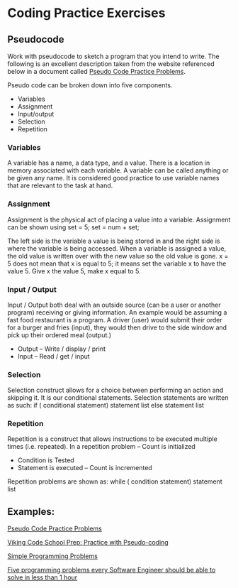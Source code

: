 # Coding Practice Exercises

## Pseudocode

Work with pseudocode to sketch a program that you intend to write. The following is an  excellent description taken from the website referenced below in a document called [Pseudo Code Practice Problems](https://www.qacps.org/cms/lib02/MD01001006/Centricity/Domain/847/Pseudo_Code%20Practice_Problems.pdf).

Pseudo code can be broken down into five components.
- Variables
- Assignment
- Input/output
- Selection
- Repetition

### Variables

A variable has a name, a data type, and a value. There is a location in memory associated with each variable. A variable
can be called anything or be given any name. It is considered good practice to use variable names that are relevant to
the task at hand.

### Assignment

Assignment is the physical act of placing a value into a variable. Assignment can be shown using
set = 5;
set = num + set;

The left side is the variable a value is being stored in and the right side is where the variable is being accessed. When a
variable is assigned a value, the old value is written over with the new value so the old value is gone. x = 5 does not
mean that x is equal to 5; it means set the variable x to have the value 5. Give x the value 5, make x equal to 5.

### Input / Output

Input / Output both deal with an outside source (can be a user or another program) receiving or giving information. An
example would be assuming a fast food restaurant is a program. A driver (user) would submit their order for a burger
and fries (input), they would then drive to the side window and pick up their ordered meal (output.)
- Output – Write / display / print
- Input – Read / get / input

### Selection

Selection construct allows for a choice between performing an action and skipping it. It is our conditional statements.
Selection statements are written as such:
if ( conditional statement)
statement list
else
statement list

### Repetition

Repetition is a construct that allows instructions to be executed multiple times (i.e. repeated).
In a repetition problem
– Count is initialized
- Condition is Tested
- Statement is executed
– Count is incremented

Repetition problems are shown as:
while ( condition statement)
  statement list

## Examples: 

[Pseudo Code Practice Problems](https://www.qacps.org/cms/lib02/MD01001006/Centricity/Domain/847/Pseudo_Code%20Practice_Problems.pdf)

[Viking Code School Prep: Practice with Pseudo-coding](https://www.vikingcodeschool.com/software-engineering-basics/practice-with-pseudo-coding)

[Simple Programming Problems](https://adriann.github.io/programming_problems.html)

[Five programming problems every Software Engineer should be able to solve in less than 1 hour](https://www.shiftedup.com/2015/05/07/five-programming-problems-every-software-engineer-should-be-able-to-solve-in-less-than-1-hour)



